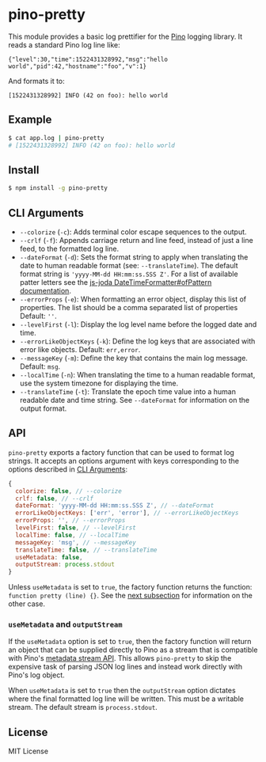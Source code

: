 <a id="intro"></a>
# pino-pretty

This module provides a basic log prettifier for the [Pino](https://getpino.io/)
logging library. It reads a standard Pino log line like:

```
{"level":30,"time":1522431328992,"msg":"hello world","pid":42,"hostname":"foo","v":1}
```

And formats it to:

```
[1522431328992] INFO (42 on foo): hello world
```

<a id="example"></a>
## Example

```sh
$ cat app.log | pino-pretty
# [1522431328992] INFO (42 on foo): hello world
```

<a id="install"></a>
## Install

```sh
$ npm install -g pino-pretty
```

<a id="cliargs"></a>
## CLI Arguments

+ `--colorize` (`-c`): Adds terminal color escape sequences to the output.
+ `--crlf` (`-f`): Appends carriage return and line feed, instead of just a line
feed, to the formatted log line.
+ `--dateFormat` (`-d`): Sets the format string to apply when translating the date
to human readable format (see: `--translateTime`). The default format string
is `'yyyy-MM-dd HH:mm:ss.SSS Z'`. For a list of available patter letters
see the [js-joda DateTimeFormatter#ofPattern documentation](https://js-joda.github.io/js-joda/esdoc/class/src/format/DateTimeFormatter.js~DateTimeFormatter.html#static-method-ofPattern).
+ `--errorProps` (`-e`): When formatting an error object, display this list
of properties. The list should be a comma separated list of properties Default: `''`.
+ `--levelFirst` (`-l`): Display the log level name before the logged date and time.
+ `--errorLikeObjectKeys` (`-k`): Define the log keys that are associated with
error like objects. Default: `err,error`.
+ `--messageKey` (`-m`): Define the key that contains the main log message.
Default: `msg`.
+ `--localTime` (`-n`): When translating the time to a human readable format,
use the system timezone for displaying the time.
+ `--translateTime` (`-t`): Translate the epoch time value into a human readable
date and time string. See `--dateFormat` for information on the output format.

<a id="api"></a>
## API

`pino-pretty` exports a factory function that can be used to format log strings.
It accepts an options argument with keys corresponding to the options described
in [CLI Arguments](#cliargs):

```js
{
  colorize: false, // --colorize
  crlf: false, // --crlf
  dateFormat: 'yyyy-MM-dd HH:mm:ss.SSS Z', // --dateFormat
  errorLikeObjectKeys: ['err', 'error'], // --errorLikeObjectKeys
  errorProps: '', // --errorProps
  levelFirst: false, // --levelFirst
  localTime: false, // --localTime
  messageKey: 'msg', // --messageKey
  translateTime: false, // --translateTime
  useMetadata: false,
  outputStream: process.stdout
}
```

Unless `useMetadata` is set to `true`, the factory function returns the
function: `function pretty (line) {}`. See the [next subsection](#usemetadata)
for information on the other case.

<a id="usemetadata"></a>
### `useMetadata` and `outputStream`

If the `useMetadata` option is set to `true`, then the factory function will
return an object that can be supplied directly to Pino as a stream that is
compatible with Pino's [metadata stream API][mdstream]. This allows `pino-pretty`
to skip the expensive task of parsing JSON log lines and instead work directly
with Pino's log object.

When `useMetadata` is set to `true` then the `outputStream` option dictates
where the final formatted log line will be written. This must be a writable
stream. The default stream is `process.stdout`.

[mdstream]: https://github.com/pinojs/pino/blob/fc4c83b/docs/API.md#metadata

<a id="license"><a>
## License

MIT License
